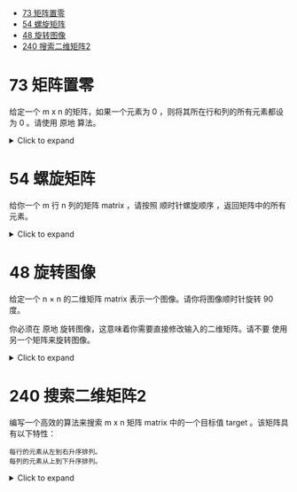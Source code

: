 <!--toc:start-->
- [73 矩阵置零](#73-矩阵置零)
- [54 螺旋矩阵](#54-螺旋矩阵)
- [48 旋转图像](#48-旋转图像)
- [240 搜索二维矩阵2](#240-搜索二维矩阵2)
<!--toc:end-->

# 73 矩阵置零

给定一个 m x n 的矩阵，如果一个元素为 0
，则将其所在行和列的所有元素都设为 0 。请使用 原地 算法。

<details><summary>Click to expand</summary>

``` cpp
class Solution {
public:
    void setZeroes(vector<vector<int>>& matrix) {
        int n = matrix.size();
        int m = matrix[0].size();
        queue<pair<int, int>> que;
        for (int i = 0; i < n; i++) {
            for (int j = 0; j < m; j++) {
                if(!matrix[i][j])
                que.emplace(pair{i, j});
            }
        }
        while (que.size()) {
            auto [i, j] = que.front();
            que.pop();
            for (int k = 0; k < n; k++) {
                matrix[k][j] = 0;
            }
            for (int k = 0; k < m; k++) {
                matrix[i][k] = 0;
            }
        }
    }
};
```

</details>

# 54 螺旋矩阵
给你一个 m 行 n 列的矩阵 matrix ，请按照 顺时针螺旋顺序
，返回矩阵中的所有元素。

<details><summary>Click to expand</summary>

``` cpp
class Solution {
    constexpr static array<int,4> dy={1,0,-1,0},dx={0,1,0,-1};
    vector<int> ans;
    int n,m,pos=0;
public:
    vector<int> spiralOrder(vector<vector<int>>& matrix) {
        n=matrix.size();
        m=matrix[0].size();
        auto dfs=[&](auto&& dfs,int x,int y){
            if(x<0||y<0||x>=n||y>=m||matrix[x][y]==INT_MAX) return;
            ans.emplace_back(matrix[x][y]);
            matrix[x][y]=INT_MAX;
            int nx=x+dx[pos];
            int ny=y+dy[pos];
            if(nx<0||ny<0||nx>=n||ny>=m||matrix[nx][ny]==INT_MAX) {
                pos=(pos+1)%4;
                nx=x+dx[pos];
                ny=y+dy[pos];
            }
            dfs(dfs,nx,ny);
        };
        dfs(dfs,0,0);
        return ans;
    }
};
```

</details>

# 48 旋转图像
给定一个 n × n 的二维矩阵 matrix 表示一个图像。请你将图像顺时针旋转 90
度。

你必须在 原地 旋转图像，这意味着你需要直接修改输入的二维矩阵。请不要
使用另一个矩阵来旋转图像。

<details><summary>Click to expand</summary>

``` cpp
class Solution {
public:
    void rotate(vector<vector<int>>& matrix) {
        int n=matrix.size();
        auto matrix_new=matrix;
        for(int i=0;i<n;i++){
            for(int j=0;j<n;j++){
                matrix_new[j][n-i-1]=matrix[i][j];
            }
        }
        matrix=move(matrix_new);
    }
};
```

</details>

# 240 搜索二维矩阵2
编写一个高效的算法来搜索 m x n 矩阵 matrix 中的一个目标值 target
。该矩阵具有以下特性：

    每行的元素从左到右升序排列。
    每列的元素从上到下升序排列。

<details><summary>Click to expand</summary>

``` cpp
class Solution {
public:
    bool searchMatrix(vector<vector<int>>& matrix, int target) {
        int n=matrix.size();
        int m=matrix[0].size();
        int x=0,y=m-1;
        while(x<n&&y>=0){
            if(matrix[x][y]==target) return true;
            if(matrix[x][y]>target) --y;
            else ++x;
        }
        return false;
    }
};
```

</details>
